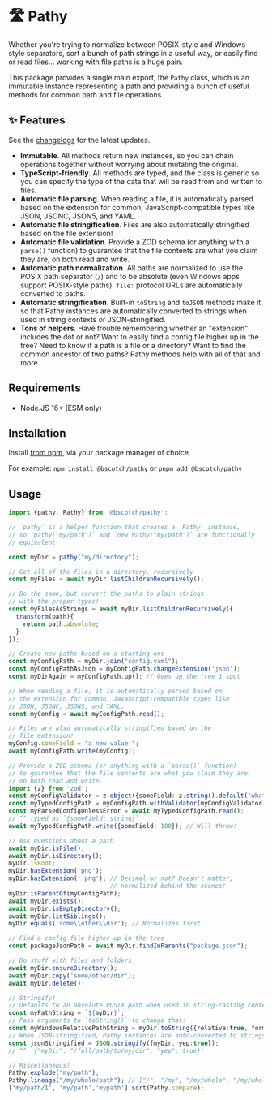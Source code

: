 # 🛣️ Pathy

Whether you're trying to normalize between POSIX-style and Windows-style separators, sort a bunch of path strings in a useful way, or easily find or read files... working with file paths is a huge pain.

This package provides a single main export, the `Pathy` class, which is an immutable instance representing a path and providing a bunch of useful methods for common path and file operations.

## ✨ Features

See the [changelogs](https://github.com/bscotch/jslib/blob/develop/packages/pathy/CHANGELOG.md) for the latest updates.

- **Immutable**. All methods return new instances, so you can chain operations together without worrying about mutating the original.
- **TypeScript-friendly**. All methods are typed, and the class is generic so you can specify the type of the data that will be read from and written to files.
- **Automatic file parsing**. When reading a file, it is automatically parsed based on the extension for common, JavaScript-compatible types like JSON, JSONC, JSON5, and YAML.
- **Automatic file stringification**. Files are also automatically stringified based on the file extension!
- **Automatic file validation**. Provide a ZOD schema (or anything with a `parse()` function) to guarantee that the file contents are what you claim they are, on both read and write.
- **Automatic path normalization**. All paths are normalized to use the POSIX path separator (`/`) and to be absolute (even Windows apps support POSIX-style paths). `file:` protocol URLs are automatically converted to paths.
- **Automatic stringification**. Built-in `toString` and `toJSON` methods make it so that Pathy instances are automatically converted to strings when used in string contexts or JSON-stringified.
- **Tons of helpers**. Have trouble remembering whether an "extension" includes the dot or not? Want to easily find a config file higher up in the tree? Need to know if a path is a file or a directory? Want to find the common ancestor of two paths? Pathy methods help with all of that and more.

## Requirements

- Node.JS 16+ (ESM only)

## Installation

Install [from npm](https://www.npmjs.com/package/@bscotch/pathy), via your package manager of choice.

For example: `npm install @bscotch/pathy` or `pnpm add @bscotch/pathy`

## Usage

```ts
import {pathy, Pathy} from '@bscotch/pathy';

// `pathy` is a helper function that creates a `Pathy` instance,
// so `pathy("my/path")` and `new Pathy("my/path")` are functionally
// equivalent.

const myDir = pathy("my/directory");

// Get all of the files in a directory, recursively
const myFiles = await myDir.listChildrenRecursively();

// Do the same, but convert the paths to plain strings
// with the proper types!
const myFilesAsStrings = await myDir.listChildrenRecursively({
  transform(path){
    return path.absolute;
  }
});

// Create new paths based on a starting one
const myConfigPath = myDir.join("config.yaml");
const myConfigPathAsJson = myConfigPath.changeExtension('json');
const myDirAgain = myConfigPath.up(); // Goes up the tree 1 spot

// When reading a file, it is automatically parsed based on
// the extension for common, JavaScript-compatible types like
// JSON, JSONC, JSON5, and YAML.
const myConfig = await myConfigPath.read();

// Files are also automatically stringified based on the
// file extension!
myConfig.someField = "a new value!";
await myConfigPath.write(myConfig);

// Provide a ZOD schema (or anything with a `parse()` function)
// to guarantee that the file contents are what you claim they are,
// on both read and write.
import {z} from 'zod';
const myConfigValidator = z.object({someField: z.string().default('whatever')});
const myTypedConfigPath = myConfigPath.withValidator(myConfigValidator);
const myParsedConfigUnlessError = await myTypedConfigPath.read();
// ^^ typed as `{someField: string}`
await myTypedConfigPath.write({someField: 100}); // Will throw!

// Ask questions about a path
await myDir.isFile();
await myDir.isDirectory();
myDir.isRoot;
myDir.hasExtension('png');
myDir.hasExtension('.png'); // Decimal or not? Doesn't matter, 
                            // normalized behind the scenes!
myDir.isParentOf(myConfigPath);
await myDir.exists();
await myDir.isEmptyDirectory();
await myDir.listSiblings();
myDir.equals('some\\other\\dir'); // Normalizes first

// Find a config file higher up in the tree
const packageJsonPath = await myDir.findInParents("package.json");

// Do stuff with files and folders
await myDir.ensureDirectory();
await myDir.copy('some/other/dir');
await myDir.delete();

// Stringify!
// Defaults to an absolute POSIX path when used in string-casting contexts.
const myPathString = `${myDir}`;
// Pass arguments to `toString()` to change that:
const myWindowsRelativePathString = myDir.toString({relative:true, format: 'win32'});
// When JSON-stringified, Pathy instances are auto-converted to strings:
const jsonStringified = JSON.stringify({myDir, yep:true});
// ^^ '{"myDir": "/full/path/to/my/dir", "yep": true}'

// Miscellaneous!
Pathy.explode("my/path");
Pathy.lineage("/my/whole/path"); // ["/", "/my", "/my/whole", "/my/whole/path"]
['my/path/1', 'my/path','mypath'].sort(Pathy.compare);
```